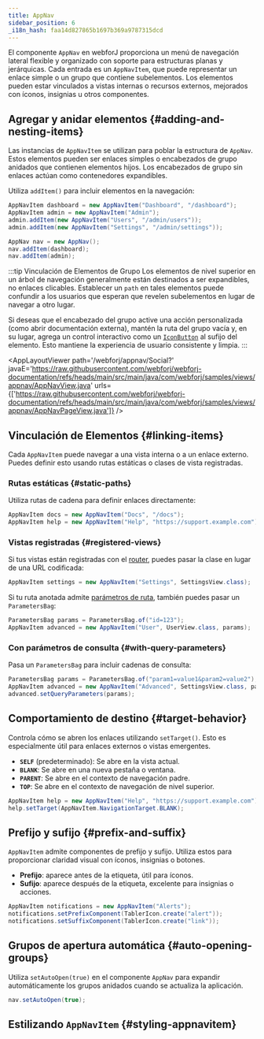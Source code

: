 ```yaml
---
title: AppNav
sidebar_position: 6
_i18n_hash: faa14d827865b1697b369a9787315dcd
---
```

<DocChip chip="shadow" />
<DocChip chip="name" label="dwc-app-nav" />
<DocChip chip="name" label="dwc-app-nav-item" />
<DocChip chip='since' label='24.12' />
<JavadocLink type="appnav" location="com/webforj/component/appnav/AppNav" top='true'/> 

El componente `AppNav` en webforJ proporciona un menú de navegación lateral flexible y organizado con soporte para estructuras planas y jerárquicas. Cada entrada es un `AppNavItem`, que puede representar un enlace simple o un grupo que contiene subelementos. Los elementos pueden estar vinculados a vistas internas o recursos externos, mejorados con íconos, insignias u otros componentes.

## Agregar y anidar elementos {#adding-and-nesting-items}

Las instancias de `AppNavItem` se utilizan para poblar la estructura de `AppNav`. Estos elementos pueden ser enlaces simples o encabezados de grupo anidados que contienen elementos hijos. Los encabezados de grupo sin enlaces actúan como contenedores expandibles.

Utiliza `addItem()` para incluir elementos en la navegación:

```java
AppNavItem dashboard = new AppNavItem("Dashboard", "/dashboard");
AppNavItem admin = new AppNavItem("Admin");
admin.addItem(new AppNavItem("Users", "/admin/users"));
admin.addItem(new AppNavItem("Settings", "/admin/settings"));

AppNav nav = new AppNav();
nav.addItem(dashboard);
nav.addItem(admin);
```

:::tip Vinculación de Elementos de Grupo
Los elementos de nivel superior en un árbol de navegación generalmente están destinados a ser expandibles, no enlaces clicables. Establecer un `path` en tales elementos puede confundir a los usuarios que esperan que revelen subelementos en lugar de navegar a otro lugar.

Si deseas que el encabezado del grupo active una acción personalizada (como abrir documentación externa), mantén la ruta del grupo vacía y, en su lugar, agrega un control interactivo como un [`IconButton`](./icon#icon-buttons) al sufijo del elemento. Esto mantiene la experiencia de usuario consistente y limpia.
:::

<!--vale off-->
<AppLayoutViewer 
path='/webforj/appnav/Social?'  
javaE='https://raw.githubusercontent.com/webforj/webforj-documentation/refs/heads/main/src/main/java/com/webforj/samples/views/appnav/AppNavView.java'
urls={['https://raw.githubusercontent.com/webforj/webforj-documentation/refs/heads/main/src/main/java/com/webforj/samples/views/appnav/AppNavPageView.java']}
/>
<!--vale on-->

## Vinculación de Elementos {#linking-items}

Cada `AppNavItem` puede navegar a una vista interna o a un enlace externo. Puedes definir esto usando rutas estáticas o clases de vista registradas.

### Rutas estáticas {#static-paths}

Utiliza rutas de cadena para definir enlaces directamente:

```java
AppNavItem docs = new AppNavItem("Docs", "/docs");
AppNavItem help = new AppNavItem("Help", "https://support.example.com");
```

### Vistas registradas {#registered-views}

Si tus vistas están registradas con el [router](../routing/overview), puedes pasar la clase en lugar de una URL codificada:

```java
AppNavItem settings = new AppNavItem("Settings", SettingsView.class);
```

Si tu ruta anotada admite [parámetros de ruta](../routing/route-patterns#named-parameters), también puedes pasar un `ParametersBag`:

```java
ParametersBag params = ParametersBag.of("id=123");
AppNavItem advanced = new AppNavItem("User", UserView.class, params);
```

### Con parámetros de consulta {#with-query-parameters}

Pasa un `ParametersBag` para incluir cadenas de consulta:

```java
ParametersBag params = ParametersBag.of("param1=value1&param2=value2");
AppNavItem advanced = new AppNavItem("Advanced", SettingsView.class, params);
advanced.setQueryParameters(params);
```

## Comportamiento de destino {#target-behavior}

Controla cómo se abren los enlaces utilizando `setTarget()`. Esto es especialmente útil para enlaces externos o vistas emergentes.

- **`SELF`** (predeterminado): Se abre en la vista actual.
- **`BLANK`**: Se abre en una nueva pestaña o ventana.
- **`PARENT`**: Se abre en el contexto de navegación padre.
- **`TOP`**: Se abre en el contexto de navegación de nivel superior.

```java
AppNavItem help = new AppNavItem("Help", "https://support.example.com");
help.setTarget(AppNavItem.NavigationTarget.BLANK);
```

## Prefijo y sufijo {#prefix-and-suffix}

`AppNavItem` admite componentes de prefijo y sufijo. Utiliza estos para proporcionar claridad visual con íconos, insignias o botones.

- **Prefijo**: aparece antes de la etiqueta, útil para íconos.
- **Sufijo**: aparece después de la etiqueta, excelente para insignias o acciones.

```java
AppNavItem notifications = new AppNavItem("Alerts");
notifications.setPrefixComponent(TablerIcon.create("alert"));
notifications.setSuffixComponent(TablerIcon.create("link"));
```

## Grupos de apertura automática {#auto-opening-groups}

Utiliza `setAutoOpen(true)` en el componente `AppNav` para expandir automáticamente los grupos anidados cuando se actualiza la aplicación.

```java
nav.setAutoOpen(true);
```

## Estilizando `AppNavItem` {#styling-appnavitem}

<TableBuilder name="AppNavItem" />
